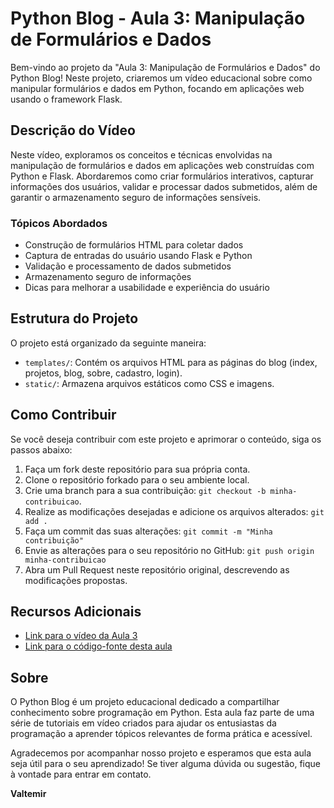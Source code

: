 # Python Blog - Aula 3: Manipulação de Formulários e Dados

Bem-vindo ao projeto da "Aula 3: Manipulação de Formulários e Dados" do Python Blog! Neste projeto, criaremos um vídeo educacional sobre como manipular formulários e dados em Python, focando em aplicações web usando o framework Flask.

## Descrição do Vídeo

Neste vídeo, exploramos os conceitos e técnicas envolvidas na manipulação de formulários e dados em aplicações web construídas com Python e Flask. Abordaremos como criar formulários interativos, capturar informações dos usuários, validar e processar dados submetidos, além de garantir o armazenamento seguro de informações sensíveis.

### Tópicos Abordados

- Construção de formulários HTML para coletar dados
- Captura de entradas do usuário usando Flask e Python
- Validação e processamento de dados submetidos
- Armazenamento seguro de informações
- Dicas para melhorar a usabilidade e experiência do usuário

## Estrutura do Projeto

O projeto está organizado da seguinte maneira:

- `templates/`: Contém os arquivos HTML para as páginas do blog (index, projetos, blog, sobre, cadastro, login).
- `static/`: Armazena arquivos estáticos como CSS e imagens.

## Como Contribuir

Se você deseja contribuir com este projeto e aprimorar o conteúdo, siga os passos abaixo:

1. Faça um fork deste repositório para sua própria conta.
2. Clone o repositório forkado para o seu ambiente local.
3. Crie uma branch para a sua contribuição: `git checkout -b minha-contribuicao`.
4. Realize as modificações desejadas e adicione os arquivos alterados: `git add .`
5. Faça um commit das suas alterações: `git commit -m "Minha contribuição"`
6. Envie as alterações para o seu repositório no GitHub: `git push origin minha-contribuicao`
7. Abra um Pull Request neste repositório original, descrevendo as modificações propostas.

## Recursos Adicionais

- [Link para o vídeo da Aula 3](https://youtu.be/ChdIAY3XRQE)
- [Link para o código-fonte desta aula](https://github.com/valtemirp/projeto_youtube.git)

## Sobre

O Python Blog é um projeto educacional dedicado a compartilhar conhecimento sobre programação em Python. Esta aula faz parte de uma série de tutoriais em vídeo criados para ajudar os entusiastas da programação a aprender tópicos relevantes de forma prática e acessível.

Agradecemos por acompanhar nosso projeto e esperamos que esta aula seja útil para o seu aprendizado! Se tiver alguma dúvida ou sugestão, fique à vontade para entrar em contato.

**Valtemir**
